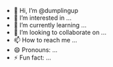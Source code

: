 - 👋 Hi, I’m @dumplingup
- 👀 I’m interested in ...
- 🌱 I’m currently learning ...
- 💞️ I’m looking to collaborate on ...
- 📫 How to reach me ...
- 😄 Pronouns: ...
- ⚡ Fun fact: ...

<!---
dumplingup/dumplingup is a ✨ special ✨ repository because its `README.md` (this file) appears on your GitHub profile.
You can click the Preview link to take a look at your changes.
--->
